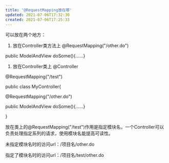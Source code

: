 ```yaml
---
title: '@RequestMapping放在哪'
updated: 2021-07-06T17:32:30
created: 2021-07-06T17:25:33
---
```


可以放在两个地方：

1.  放在Controller类方法上
@RequestMapping("/other.do")

public ModelAndView doSome(){......}

1.  放在Controller类上
@Controller

@RequestMapping("/test")

public class MyController{

@RequestMapping("/other.do")

public ModelAndView doSome(){......}

}

放在类上的@RequestMapping("/test")作用是指定模块名，一个Controller可以负责处理指定系列的请求，使用模块名能提高可读性。

未指定模块名时的访问url：/项目名/other.do

指定了模块名时的访问url：/项目名/test/other.do
